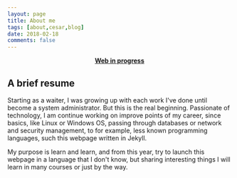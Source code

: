 ```yaml
---
layout: page
title: About me
tags: [about,cesar,blog]
date: 2018-02-18
comments: false
---
```

    
<center><a href="http://cesargarciasanchez.github.io"><b>Web in progress</b></a></center>


## A brief resume

Starting as a waiter, I was growing up with each work I've done until 
become a system administrator. But this is the real beginning.
Passionate of technology, I am continue working on improve points of my 
career, since basics, like Linux or Windows OS, passing through 
databases or network and security management, to for example, less known 
programming languages, such this webpage written in Jekyll.

My purpose is learn and learn, and from this year, try to launch this 
webpage in a language that I don't know, but sharing interesting things 
I will learn in many courses or just by the way.

